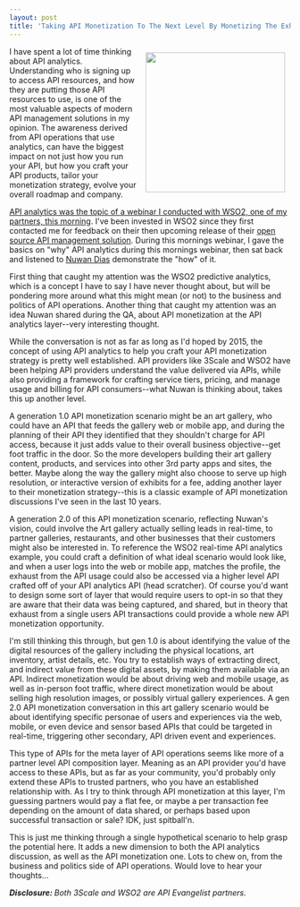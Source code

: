 ```yaml
---
layout: post
title: 'Taking API Monetization To The Next Level By Monetizing The Exhaust Around API Consumption'
---
```

<p><img style="padding: 10px;" src="https://s3.amazonaws.com/kinlane-productions/bw-icons/bw-monetization-level.png" alt="" width="250" align="right" /></p>
<p>I have spent a lot of time thinking about API analytics. Understanding who is signing up to access API resources, and how they are putting those API resources to use, is one of the most valuable aspects of modern API management solutions in my opinion. The awareness derived from API operations that use analytics, can have the biggest impact on not just how you run your API, but how you craft your API products, tailor your monetization strategy, evolve your overall roadmap and company.</p>
<p><a href="http://wso2.com/library/webinars/2015/07/building-enterprise-awareness-with-api-analytics-in-the-api-economy/">API analytics was the topic of a webinar I conducted with WSO2, one of my partners, this morning</a>. I've been invested in WSO2 since they first contacted me for feedback on their then upcoming release of their <a href="http://wso2.com/api-management/try-it/">open source API management solution</a>. During this mornings webinar, I gave the basics on "why" API analytics during this mornings webinar, then sat back and listened to&nbsp;<a href="http://wso2.com/about/team/nuwan-dias/">Nuwan Dias</a>&nbsp;demonstrate the "how" of it.</p>
<p>First thing that caught my attention was the WSO2 predictive analytics, which is a concept I have to say I have never thought about, but will be pondering more around what this might mean (or not) to the business and politics of API operations. Another thing that caught my attention was an idea Nuwan shared during the QA, about API monetization at the API analytics layer--very interesting thought.</p>
<p>While the conversation is not as far as long as I'd hoped by 2015, the concept of using API analytics to help you craft your API monetization strategy is pretty well established. API providers like 3Scale and WSO2 have been helping API providers understand the value delivered via APIs, while also providing a framework for crafting service tiers, pricing, and manage usage and billing for API consumers--what Nuwan is thinking about, takes this up another level.</p>
<p>A generation 1.0 API monetization scenario might be an art gallery, who could have an API that feeds the gallery web or mobile app, and during the planning of their API they identified that they shouldn't charge for API access, because it just adds value to their overall business objective--get foot traffic in the door. So the more developers building their art gallery content, products, and services into other 3rd party apps and sites, the better. Maybe along the way the gallery might also choose to serve up high resolution, or interactive version of exhibits for a fee, adding another layer to their monetization strategy--this is a classic example of API monetization discussions I've seen in the last 10 years.</p>
<p>A generation 2.0 of this API monetization scenario, reflecting Nuwan's vision, could involve the Art gallery actually selling leads in real-time, to partner galleries, restaurants, and other businesses that their customers might also be interested in. To reference the WSO2 real-time API analytics example, you could craft a definition of what ideal scenario would look like, and when a user logs into the web or mobile app, matches the profile, the exhaust from the API usage could also be accessed via a higher level API crafted off of your API analytics API (head scratcher). Of course you'd want to design some sort of layer that would require users to opt-in so that they are aware that their data was being captured, and shared, but in theory that exhaust from a single users API transactions could provide a whole new API monetization opportunity.</p>
<p>I'm still thinking this through, but gen 1.0 is about identifying the value of the digital resources of the gallery including the physical locations, art inventory, artist details, etc. You try to establish ways of extracting direct, and indirect value from these digital assets, by making them available via an API. Indirect monetization would be about driving web and mobile usage, as well as in-person foot traffic, where direct monetization would be about selling high resolution images, or possibly virtual gallery experiences. A gen 2.0 API monetization conversation in this art gallery scenario would be about identifying specific personae of users and experiences via the web, mobile, or even device and sensor based APIs that could be targeted in real-time, triggering other secondary, API driven event and experiences.</p>
<p>This type of APIs for the meta layer of API operations seems like more of a partner level API composition layer. Meaning as an API provider you'd have access to these APIs, but as far as your community, you'd probably only extend these APIs to trusted partners, who you have an established relationship with. As I try to think through API monetization at this layer, I'm guessing partners would pay a flat fee, or maybe a per transaction fee depending on the amount of data shared, or perhaps based upon successful transaction or sale? IDK, just spitball'n.</p>
<p>This is just me thinking through a single hypothetical scenario to help grasp the potential here. It adds a new dimension to both the API analytics discussion, as well as the API monetization one. Lots to chew on, from the business and politics side of API operations. Would love to hear your thoughts...</p>
<p><em><strong>Disclosure: </strong>Both 3Scale and WSO2 are API Evangelist partners.</em></p>